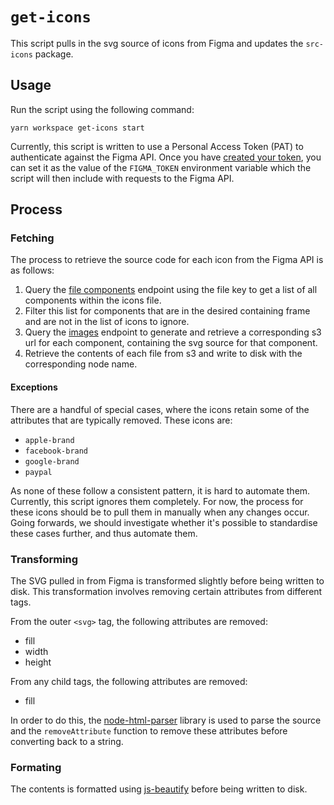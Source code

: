 # `get-icons`

This script pulls in the svg source of icons from Figma and updates the `src-icons` package.

## Usage

Run the script using the following command:

`yarn workspace get-icons start`

Currently, this script is written to use a Personal Access Token (PAT) to authenticate against the Figma API. Once you have [created your token](https://www.figma.com/developers/api#access-tokens), you can set it as the value of the `FIGMA_TOKEN` environment variable which the script will then include with requests to the Figma API.

## Process

### Fetching

The process to retrieve the source code for each icon from the Figma API is as follows:

1. Query the [file components](https://www.figma.com/developers/api#get-file-components-endpoint) endpoint using the file key to get a list of all components within the icons file.
2. Filter this list for components that are in the desired containing frame and are not in the list of icons to ignore.
3. Query the [images](https://www.figma.com/developers/api#get-images-endpoint) endpoint to generate and retrieve a corresponding s3 url for each component, containing the svg source for that component.
4. Retrieve the contents of each file from s3 and write to disk with the corresponding node name.

#### Exceptions

There are a handful of special cases, where the icons retain some of the attributes that are typically removed. These icons are:

-   `apple-brand`
-   `facebook-brand`
-   `google-brand`
-   `paypal`

As none of these follow a consistent pattern, it is hard to automate them. Currently, this script ignores them completely. For now, the process for these icons should be to pull them in manually when any changes occur. Going forwards, we should investigate whether it's possible to standardise these cases further, and thus automate them.

### Transforming

The SVG pulled in from Figma is transformed slightly before being written to disk. This transformation involves removing certain attributes from different tags.

From the outer `<svg>` tag, the following attributes are removed:

-   fill
-   width
-   height

From any child tags, the following attributes are removed:

-   fill

In order to do this, the [node-html-parser](https://github.com/taoqf/node-html-parser) library is used to parse the source and the `removeAttribute` function to remove these attributes before converting back to a string.

### Formating

The contents is formatted using [js-beautify](https://www.npmjs.com/package/js-beautify) before being written to disk.

